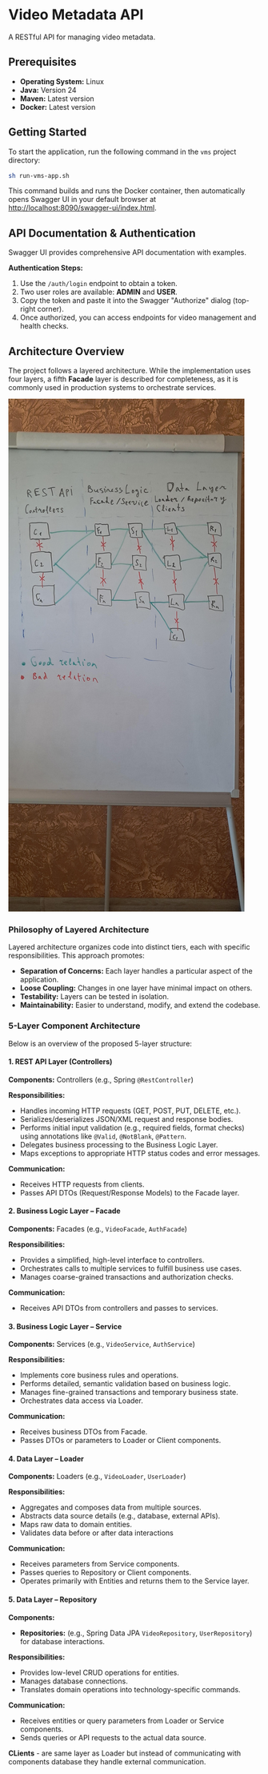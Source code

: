 # Video Metadata API

A RESTful API for managing video metadata.

## Prerequisites

- **Operating System:** Linux
- **Java:** Version 24
- **Maven:** Latest version
- **Docker:** Latest version

## Getting Started

To start the application, run the following command in the `vms` project directory:

```sh
sh run-vms-app.sh
```

This command builds and runs the Docker container, then automatically opens Swagger UI in your default browser at [http://localhost:8090/swagger-ui/index.html](http://localhost:8090/swagger-ui/index.html).

## API Documentation & Authentication

Swagger UI provides comprehensive API documentation with examples.

**Authentication Steps:**
1. Use the `/auth/login` endpoint to obtain a token.
2. Two user roles are available: **ADMIN** and **USER**.
3. Copy the token and paste it into the Swagger "Authorize" dialog (top-right corner).
4. Once authorized, you can access endpoints for video management and health checks.

## Architecture Overview

The project follows a layered architecture. While the implementation uses four layers, a fifth **Facade** layer is described for completeness, as it is commonly used in production systems to orchestrate services.

![5 Layer Architecture](5_layer_architecture.jpg)

### Philosophy of Layered Architecture

Layered architecture organizes code into distinct tiers, each with specific responsibilities. This approach promotes:

- **Separation of Concerns:** Each layer handles a particular aspect of the application.
- **Loose Coupling:** Changes in one layer have minimal impact on others.
- **Testability:** Layers can be tested in isolation.
- **Maintainability:** Easier to understand, modify, and extend the codebase.

### 5-Layer Component Architecture

Below is an overview of the proposed 5-layer structure:

#### 1. REST API Layer (Controllers)

**Components:** Controllers (e.g., Spring `@RestController`)

**Responsibilities:**
- Handles incoming HTTP requests (GET, POST, PUT, DELETE, etc.).
- Serializes/deserializes JSON/XML request and response bodies.
- Performs initial input validation (e.g., required fields, format checks) using annotations like `@Valid`, `@NotBlank`, `@Pattern`.
- Delegates business processing to the Business Logic Layer.
- Maps exceptions to appropriate HTTP status codes and error messages.

**Communication:**
- Receives HTTP requests from clients.
- Passes API DTOs (Request/Response Models) to the Facade layer.

#### 2. Business Logic Layer – Facade

**Components:** Facades (e.g., `VideoFacade`, `AuthFacade`)

**Responsibilities:**
- Provides a simplified, high-level interface to controllers.
- Orchestrates calls to multiple services to fulfill business use cases.
- Manages coarse-grained transactions and authorization checks.

**Communication:**
- Receives API DTOs from controllers and passes to services.

#### 3. Business Logic Layer – Service

**Components:** Services (e.g., `VideoService`, `AuthService`)

**Responsibilities:**
- Implements core business rules and operations.
- Performs detailed, semantic validation based on business logic.
- Manages fine-grained transactions and temporary business state.
- Orchestrates data access via Loader.

**Communication:**
- Receives business DTOs from Facade.
- Passes DTOs or parameters to Loader or Client components.

#### 4. Data Layer – Loader

**Components:** Loaders (e.g., `VideoLoader`, `UserLoader`)

**Responsibilities:**
- Aggregates and composes data from multiple sources.
- Abstracts data source details (e.g., database, external APIs).
- Maps raw data to domain entities.
- Validates data before or after data interactions

**Communication:**
- Receives parameters from Service components.
- Passes queries to Repository or Client components.
- Operates primarily with Entities and returns them to the Service layer.

#### 5. Data Layer – Repository

**Components:**
- **Repositories:** (e.g., Spring Data JPA `VideoRepository`, `UserRepository`) for database interactions.

**Responsibilities:**
- Provides low-level CRUD operations for entities.
- Manages database connections.
- Translates domain operations into technology-specific commands.

**Communication:**
- Receives entities or query parameters from Loader or Service components.
- Sends queries or API requests to the actual data source.

**CLients** - are same layer as Loader but instead of communicating with components database they handle external communication.
